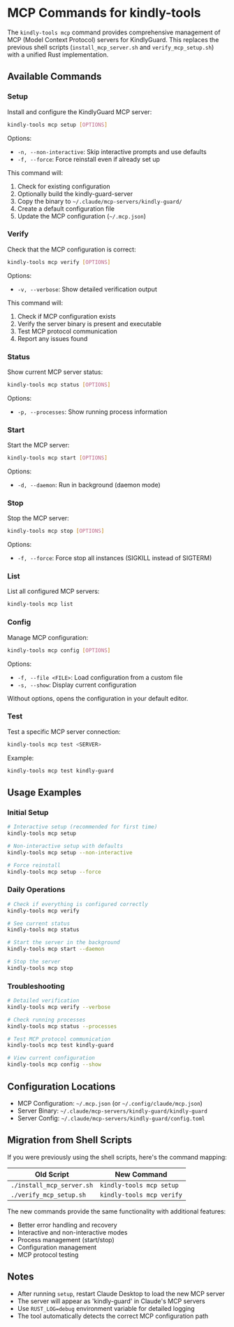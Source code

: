 # MCP Commands for kindly-tools

The `kindly-tools mcp` command provides comprehensive management of MCP (Model Context Protocol) servers for KindlyGuard. This replaces the previous shell scripts (`install_mcp_server.sh` and `verify_mcp_setup.sh`) with a unified Rust implementation.

## Available Commands

### Setup
Install and configure the KindlyGuard MCP server:
```bash
kindly-tools mcp setup [OPTIONS]
```

Options:
- `-n, --non-interactive`: Skip interactive prompts and use defaults
- `-f, --force`: Force reinstall even if already set up

This command will:
1. Check for existing configuration
2. Optionally build the kindly-guard-server
3. Copy the binary to `~/.claude/mcp-servers/kindly-guard/`
4. Create a default configuration file
5. Update the MCP configuration (`~/.mcp.json`)

### Verify
Check that the MCP configuration is correct:
```bash
kindly-tools mcp verify [OPTIONS]
```

Options:
- `-v, --verbose`: Show detailed verification output

This command will:
1. Check if MCP configuration exists
2. Verify the server binary is present and executable
3. Test MCP protocol communication
4. Report any issues found

### Status
Show current MCP server status:
```bash
kindly-tools mcp status [OPTIONS]
```

Options:
- `-p, --processes`: Show running process information

### Start
Start the MCP server:
```bash
kindly-tools mcp start [OPTIONS]
```

Options:
- `-d, --daemon`: Run in background (daemon mode)

### Stop
Stop the MCP server:
```bash
kindly-tools mcp stop [OPTIONS]
```

Options:
- `-f, --force`: Force stop all instances (SIGKILL instead of SIGTERM)

### List
List all configured MCP servers:
```bash
kindly-tools mcp list
```

### Config
Manage MCP configuration:
```bash
kindly-tools mcp config [OPTIONS]
```

Options:
- `-f, --file <FILE>`: Load configuration from a custom file
- `-s, --show`: Display current configuration

Without options, opens the configuration in your default editor.

### Test
Test a specific MCP server connection:
```bash
kindly-tools mcp test <SERVER>
```

Example:
```bash
kindly-tools mcp test kindly-guard
```

## Usage Examples

### Initial Setup
```bash
# Interactive setup (recommended for first time)
kindly-tools mcp setup

# Non-interactive setup with defaults
kindly-tools mcp setup --non-interactive

# Force reinstall
kindly-tools mcp setup --force
```

### Daily Operations
```bash
# Check if everything is configured correctly
kindly-tools mcp verify

# See current status
kindly-tools mcp status

# Start the server in the background
kindly-tools mcp start --daemon

# Stop the server
kindly-tools mcp stop
```

### Troubleshooting
```bash
# Detailed verification
kindly-tools mcp verify --verbose

# Check running processes
kindly-tools mcp status --processes

# Test MCP protocol communication
kindly-tools mcp test kindly-guard

# View current configuration
kindly-tools mcp config --show
```

## Configuration Locations

- MCP Configuration: `~/.mcp.json` (or `~/.config/claude/mcp.json`)
- Server Binary: `~/.claude/mcp-servers/kindly-guard/kindly-guard`
- Server Config: `~/.claude/mcp-servers/kindly-guard/config.toml`

## Migration from Shell Scripts

If you were previously using the shell scripts, here's the command mapping:

| Old Script | New Command |
|------------|-------------|
| `./install_mcp_server.sh` | `kindly-tools mcp setup` |
| `./verify_mcp_setup.sh` | `kindly-tools mcp verify` |

The new commands provide the same functionality with additional features:
- Better error handling and recovery
- Interactive and non-interactive modes
- Process management (start/stop)
- Configuration management
- MCP protocol testing

## Notes

- After running `setup`, restart Claude Desktop to load the new MCP server
- The server will appear as 'kindly-guard' in Claude's MCP servers
- Use `RUST_LOG=debug` environment variable for detailed logging
- The tool automatically detects the correct MCP configuration path